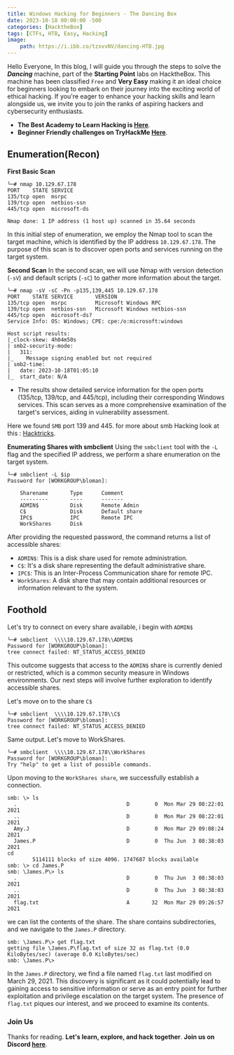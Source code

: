 ```yaml
---
title: Windows Hacking for Beginners - The Dancing Box
date: 2023-10-18 00:00:00 -500
categories: [HacktheBox]
tags: [CTFs, HTB, Easy, Hacking]
image:
    path: https://i.ibb.co/tzxvvNV/dancing-HTB.jpg
---
```

Hello Everyone, In this blog, I will guide you through the steps to solve the ***Dancing*** machine, part of the **Starting Point** labs on HacktheBox. This machine has been classified `Free` and **Very Easy** making it an ideal choice for beginners looking to embark on their journey into the exciting world of ethical hacking.
If you're eager to enhance your hacking skills and learn alongside us, we invite you to join the ranks of aspiring hackers and cybersecurity enthusiasts.

- **The Best Academy to Learn Hacking is [Here](https://affiliate.hackthebox.com/nenandjabhata)**.
- **Beginner Friendly challenges on TryHackMe [Here](https://tryhackme.com/signup?referrer=61e8a27ddd3f3b00496505d1)**.

## Enumeration(Recon)

**First Basic Scan**
```terminal
└─# nmap 10.129.67.178               
PORT    STATE SERVICE
135/tcp open  msrpc
139/tcp open  netbios-ssn
445/tcp open  microsoft-ds

Nmap done: 1 IP address (1 host up) scanned in 35.64 seconds
```
In this initial step of enumeration, we employ the Nmap tool to scan the target machine, which is identified by the IP address `10.129.67.178`. The purpose of this scan is to discover open ports and services running on the target system.

**Second Scan**
In the second scan, we will use Nmap with version detection (`-sV`) and default scripts (`-sC`) to gather more information about the target.
```terminal
└─# nmap -sV -sC -Pn -p135,139,445 10.129.67.178
PORT    STATE SERVICE       VERSION
135/tcp open  msrpc         Microsoft Windows RPC
139/tcp open  netbios-ssn   Microsoft Windows netbios-ssn
445/tcp open  microsoft-ds?
Service Info: OS: Windows; CPE: cpe:/o:microsoft:windows

Host script results:
|_clock-skew: 4h04m50s
| smb2-security-mode: 
|   311: 
|_    Message signing enabled but not required
| smb2-time: 
|   date: 2023-10-18T01:05:10
|_  start_date: N/A
```
 - The results show detailed service information for the open ports (135/tcp, 139/tcp, and 445/tcp), including their corresponding Windows services. This scan serves as a more comprehensive examination of the target's services, aiding in vulnerability assessment.

Here we found `SMB` port 139 and 445. for more about smb Hacking look at this : [Hacktricks](https://book.hacktricks.xyz/network-services-pentesting/pentesting-smb).

**Enumerating Shares with smbclient**
Using the `smbclient` tool with the `-L` flag and the specified IP address, we perform a share enumeration on the target system.
```terminal
└─# smbclient -L $ip
Password for [WORKGROUP\bloman]:

	Sharename       Type      Comment
	---------       ----      -------
	ADMIN$          Disk      Remote Admin
	C$              Disk      Default share
	IPC$            IPC       Remote IPC
	WorkShares      Disk  
```
After providing the requested password, the command returns a list of accessible shares:

   - `ADMIN$`: This is a disk share used for remote administration.
   - `C$`: It's a disk share representing the default administrative share.
   - `IPC$`: This is an Inter-Process Communication share for remote IPC.
   - `WorkShares`: A disk share that may contain additional resources or information relevant to the system.

## Foothold
Let's try to connect on every share available, i begin with `ADMIN$`
```terminal
└─# smbclient  \\\\10.129.67.178\\ADMIN$    
Password for [WORKGROUP\bloman]:
tree connect failed: NT_STATUS_ACCESS_DENIED
```
This outcome suggests that access to the `ADMIN$` share is currently denied or restricted, which is a common security measure in Windows environments. Our next steps will involve further exploration to identify accessible shares.

Let's move on to the share `C$`
```terminal
└─# smbclient  \\\\10.129.67.178\\C$
Password for [WORKGROUP\bloman]:
tree connect failed: NT_STATUS_ACCESS_DENIED
```
Same output. Let's move to WorkShares.
```terminal
└─# smbclient  \\\\10.129.67.178\\WorkShares
Password for [WORKGROUP\bloman]:
Try "help" to get a list of possible commands.
```
Upon moving to the `WorkShares share`, we successfully establish a connection.
```terminal
smb: \> ls
  .                                   D        0  Mon Mar 29 08:22:01 2021
  ..                                  D        0  Mon Mar 29 08:22:01 2021
  Amy.J                               D        0  Mon Mar 29 09:08:24 2021
  James.P                             D        0  Thu Jun  3 08:38:03 2021
cd 
		5114111 blocks of size 4096. 1747687 blocks available
smb: \> cd James.P
smb: \James.P\> ls
  .                                   D        0  Thu Jun  3 08:38:03 2021
  ..                                  D        0  Thu Jun  3 08:38:03 2021
  flag.txt                            A       32  Mon Mar 29 09:26:57 2021

```
we can list the contents of the share. The share contains subdirectories, and we navigate to the `James.P` directory.
```terminal
smb: \James.P\> get flag.txt
getting file \James.P\flag.txt of size 32 as flag.txt (0.0 KiloBytes/sec) (average 0.0 KiloBytes/sec)
smb: \James.P\> 
```
In the `James.P` directory, we find a file named `flag.txt` last modified on March 29, 2021. This discovery is significant as it could potentially lead to gaining access to sensitive information or serve as an entry point for further exploitation and privilege escalation on the target system. The presence of `flag.txt` piques our interest, and we proceed to examine its contents.
### Join Us
Thanks for reading. **Let's learn, explore, and hack together**. **Join us on Discord [here](https://discord.gg/wBT9wr9ruG)**. 
